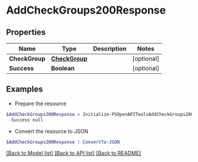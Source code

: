 # AddCheckGroups200Response
## Properties

Name | Type | Description | Notes
------------ | ------------- | ------------- | -------------
**CheckGroup** | [**CheckGroup**](CheckGroup.md) |  | [optional] 
**Success** | **Boolean** |  | [optional] 

## Examples

- Prepare the resource
```powershell
$AddCheckGroups200Response = Initialize-PSOpenAPIToolsAddCheckGroups200Response  -CheckGroup null `
 -Success null
```

- Convert the resource to JSON
```powershell
$AddCheckGroups200Response | ConvertTo-JSON
```

[[Back to Model list]](../README.md#documentation-for-models) [[Back to API list]](../README.md#documentation-for-api-endpoints) [[Back to README]](../README.md)

